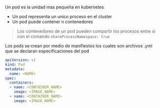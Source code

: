 Un pod es la unidad mas pequeña en kubernetes
- Un pod representa un unico proceso en el cluster
- Un pod puede contener n contenedores
> Los contenedores de un pod pueden compartir los procesos entre si con el comando `shareProcessNamespace: true`

Los pods se crean por medio de manifiestos los cuales son archivos .yml que se declaran especificaciones del pod

```yaml
apiVersion: v1
kind: Pod
metadata:
  name: <NAME>
spec:
  containers:
  - name: <CONTAINER_NAME>
    image: <IMAGE_NAME>
  - name: <CONTAINER_NAME>
    image: <IMAGE_NAME>
```
